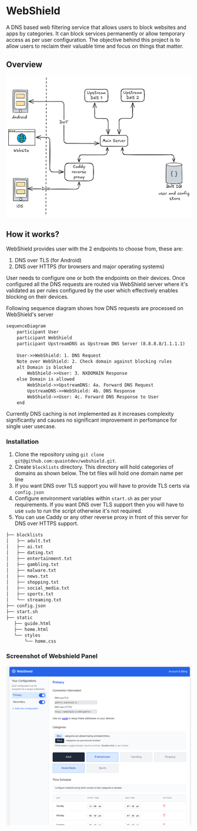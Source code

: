 # WebShield
A DNS based web filtering service that allows users to block websites and apps by categories. It can block services permanently or allow temporary access as per user configuration. The objective behind this project is to allow users to reclaim their valuable time and focus on things that matter.

## Overview
![](./overview.png)

## How it works?
WebShield provides user with the 2 endpoints to choose from, these are:

1. DNS over TLS (for Android)
2. DNS over HTTPS (for browsers and major operating systems)

User needs to configure one or both the endpoints on their devices. Once configured all the DNS requests are routed via WebShield server where it's validated as per rules configured by the user which effectively enables blocking on their devices.

Following sequence diagram shows how DNS requests are processed on WebShield's server

```mermaid
sequenceDiagram
    participant User
    participant WebShield
    participant UpstreamDNS as Upstream DNS Server (8.8.8.8/1.1.1.1)

    User->>WebShield: 1. DNS Request
    Note over WebShield: 2. Check domain against blocking rules
    alt Domain is blocked
        WebShield->>User: 3. NXDOMAIN Response
    else Domain is allowed
        WebShield->>UpstreamDNS: 4a. Forward DNS Request
        UpstreamDNS->>WebShield: 4b. DNS Response
        WebShield->>User: 4c. Forward DNS Response to User
    end
```
Currently DNS caching is not implemented as it increases complexity significantly and causes no significant improvement in perfomance for single user usecase.

### Installation

1. Clone the repository using `git clone git@github.com:quaintdev/webshield.git`.
1. Create `blocklists` directory. This directory will hold categories of domains as shown below. The txt files will hold one domain name per line
1. If you want DNS over TLS support you will have to provide TLS certs via `config.json`
1. Configure environment variables within `start.sh` as per your requirements. If you want DNS over TLS support then you will have to use `sudo` to run the script otherwise it's not required.
1. You can use Caddy or any other reverse proxy in front of this server for DNS over HTTPS support.

```
├── blocklists
│   ├── adult.txt
│   ├── ai.txt
│   ├── dating.txt
│   ├── entertainment.txt
│   ├── gambling.txt
│   ├── malware.txt
│   ├── news.txt
│   ├── shopping.txt
│   ├── social_media.txt
│   ├── sports.txt
│   └── streaming.txt
├── config.json
├── start.sh
├── static
   ├── guide.html
   ├── home.html
   └── styles
       └── home.css
```
### Screenshot of Webshield Panel

![WebShield Overview](./webshield.png)
